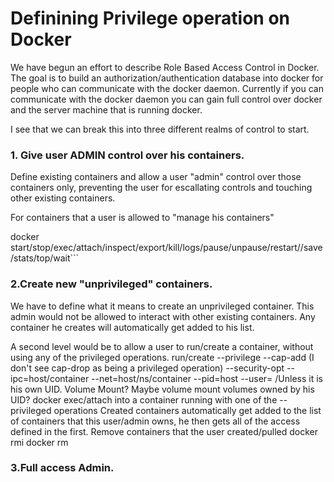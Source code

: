 # Definining Privilege operation on Docker

We have begun an effort to describe Role Based Access Control in Docker.  The goal is to build 
an authorization/authentication database into docker for people who can communicate with the docker daemon.  Currently if you can communicate with the docker daemon you can gain full control over docker and the server machine that is running docker.  

I see that we can break this into three different realms of control to start.

### 1. Give user ADMIN control over his containers.
Define existing containers and allow a user "admin" control over those containers only, preventing the user for escallating controls and touching other existing containers.

For containers that a user is allowed to "manage his containers"

docker start/stop/exec/attach/inspect/export/kill/logs/pause/unpause/restart//save/stats/top/wait```

### 2.Create new "unprivileged" containers.  
We have to define what it means to
create an unprivileged container.  This admin would not be allowed to interact with other existing containers.    Any container he creates will automatically get added to his list.

A second level would be to allow a user to run/create a container, without using any of the privileged operations.
run/create
--privilege
--cap-add (I don't see cap-drop as being a privileged operation)
--security-opt
--ipc=host/container
--net=host/ns/container
--pid=host
--user= /Unless it is his own UID.
Volume Mount? Maybe volume mount volumes owned by his UID?
docker exec/attach into a container running with one of the --privileged operations
Created containers automatically get added to the list of containers that this user/admin owns, he then gets all of the access defined in the first.
Remove containers that the user created/pulled
docker rmi 
docker rm

### 3.Full access Admin.
